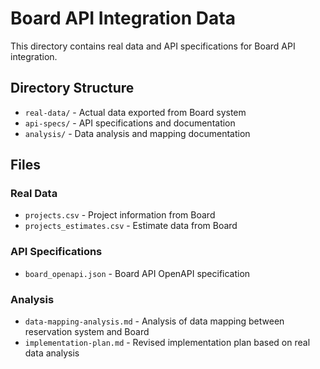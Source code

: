 # Board API Integration Data

This directory contains real data and API specifications for Board API integration.

## Directory Structure

- `real-data/` - Actual data exported from Board system
- `api-specs/` - API specifications and documentation
- `analysis/` - Data analysis and mapping documentation

## Files

### Real Data
- `projects.csv` - Project information from Board
- `projects_estimates.csv` - Estimate data from Board

### API Specifications
- `board_openapi.json` - Board API OpenAPI specification

### Analysis
- `data-mapping-analysis.md` - Analysis of data mapping between reservation system and Board
- `implementation-plan.md` - Revised implementation plan based on real data analysis